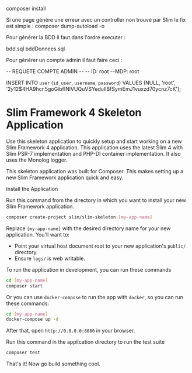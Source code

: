 composer install

Si une page génère une erreur avec un controller non trouvé par Slim le fix est simple : composer dump-autoload -o

Pour générer la BDD il faut dans l'ordre executer : 

bdd.sql
bddDonnees.sql

Pour générer un compte admin il faut faire ceci : 

-- REQUETE COMPTE ADMIN --
-- ID: root
--MDP: root

INSERT INTO `user` (`id_user`, `username`, `password`) VALUES (NULL, 'root', '$2y$12$4HA9hcr.5goGibfINlVUQuVSYeduIlBfSymEmJ1vuxzd70ycnz7cK');








# Slim Framework 4 Skeleton Application

Use this skeleton application to quickly setup and start working on a new Slim Framework 4 application. This application uses the latest Slim 4 with Slim PSR-7 implementation and PHP-DI container implementation. It also uses the Monolog logger.

This skeleton application was built for Composer. This makes setting up a new Slim Framework application quick and easy.

Install the Application

Run this command from the directory in which you want to install your new Slim Framework application.

```bash
composer create-project slim/slim-skeleton [my-app-name]
```

Replace `[my-app-name]` with the desired directory name for your new application. You'll want to:

* Point your virtual host document root to your new application's `public/` directory.
* Ensure `logs/` is web writable.

To run the application in development, you can run these commands 

```bash
cd [my-app-name]
composer start
```

Or you can use `docker-compose` to run the app with `docker`, so you can run these commands:
```bash
cd [my-app-name]
docker-compose up -d
```
After that, open `http://0.0.0.0:8080` in your browser.

Run this command in the application directory to run the test suite

```bash
composer test
```

That's it! Now go build something cool.
